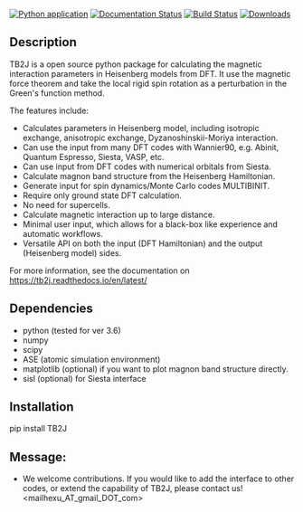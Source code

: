 [![Python application](https://github.com/mailhexu/TB2J/actions/workflows/python-app.yml/badge.svg)](https://github.com/mailhexu/TB2J/actions/workflows/python-app.yml)
[![Documentation Status](https://readthedocs.org/projects/tb2j/badge/?version=latest)](https://tb2j.readthedocs.io/en/latest/?badge=latest)
[![Build Status](https://app.travis-ci.com/mailhexu/TB2J.svg?branch=master)](https://app.travis-ci.com/mailhexu/TB2J)
[![Downloads](https://pepy.tech/badge/tb2j)](https://pepy.tech/project/tb2j)

## Description

TB2J is a open source python package for calculating the magnetic interaction parameters in Heisenberg models from DFT. It use the magnetic force theorem and take the local rigid spin rotation as a perturbation in the Green's function method. 

The features include:
 - Calculates  parameters in Heisenberg model, including isotropic exchange, anisotropic exchange, Dyzanoshinskii-Moriya interaction.
 - Can use the input from many DFT codes with Wannier90, e.g. Abinit, Quantum Espresso, Siesta, VASP, etc.
 - Can use input from DFT codes with numerical orbitals from Siesta.
 - Calculate magnon band structure from the Heisenberg Hamiltonian.
 - Generate input for spin dynamics/Monte Carlo codes MULTIBINIT.
 - Require only ground state DFT calculation.
 - No need for supercells.
 - Calculate magnetic interaction up to large distance. 
 - Minimal user input, which allows for a black-box like experience and automatic workflows.
 - Versatile API on both the input (DFT Hamiltonian) and the output (Heisenberg model) sides.

For more information, see the documentation on
 <https://tb2j.readthedocs.io/en/latest/>

## Dependencies
* python (tested for ver 3.6)
* numpy 
* scipy
* ASE (atomic simulation environment) 
* matplotlib  (optional) if you want to plot magnon band structure directly. 
* sisl (optional) for Siesta interface

## Installation
pip install TB2J

## Message:
- We welcome contributions. If you would like to add the interface to other codes, or extend the capability of TB2J, please contact us! <mailhexu_AT_gmail_DOT_com>

